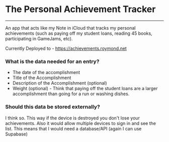 # The Personal Achievement Tracker
---
An app that acts like my Note in iCloud that tracks my personal achievements (such as paying off my student loans, reading 45 books, participating in GameJams, etc).

Currently Deployed to - https://achievements.roymond.net

### What is the data needed for an entry?
- The date of the accomplishment
- Title of the Accomplishment
- Description of the Accomplishment (optional)
- Weight (optional) - Think that paying off the student loans are a larger accomplishment than going for a run or washing dishes.

### Should this data be stored externally?
I think so. This way if the device is destroyed you don't lose your achievements. Also it would allow multiple devices to sign in and see the list. This means that I would need a database/API (again I can use Supabase)